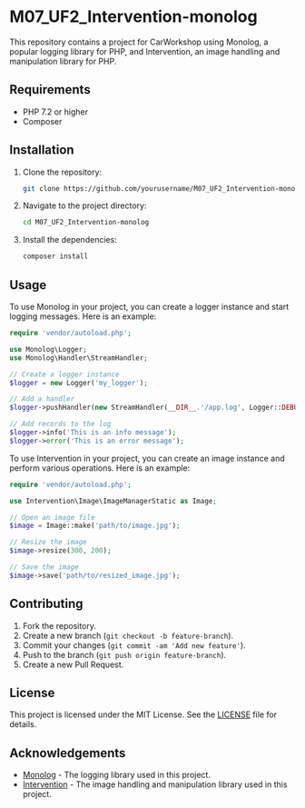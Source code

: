 # M07_UF2_Intervention-monolog

This repository contains a project for CarWorkshop using Monolog, a popular logging library for PHP, and Intervention, an image handling and manipulation library for PHP.

## Requirements

- PHP 7.2 or higher
- Composer

## Installation

1. Clone the repository:
    ```sh
    git clone https://github.com/yourusername/M07_UF2_Intervention-monolog.git
    ```
2. Navigate to the project directory:
    ```sh
    cd M07_UF2_Intervention-monolog
    ```
3. Install the dependencies:
    ```sh
    composer install
    ```

## Usage

To use Monolog in your project, you can create a logger instance and start logging messages. Here is an example:

```php
require 'vendor/autoload.php';

use Monolog\Logger;
use Monolog\Handler\StreamHandler;

// Create a logger instance
$logger = new Logger('my_logger');

// Add a handler
$logger->pushHandler(new StreamHandler(__DIR__.'/app.log', Logger::DEBUG));

// Add records to the log
$logger->info('This is an info message');
$logger->error('This is an error message');
```

To use Intervention in your project, you can create an image instance and perform various operations. Here is an example:

```php
require 'vendor/autoload.php';

use Intervention\Image\ImageManagerStatic as Image;

// Open an image file
$image = Image::make('path/to/image.jpg');

// Resize the image
$image->resize(300, 200);

// Save the image
$image->save('path/to/resized_image.jpg');
```

## Contributing

1. Fork the repository.
2. Create a new branch (`git checkout -b feature-branch`).
3. Commit your changes (`git commit -am 'Add new feature'`).
4. Push to the branch (`git push origin feature-branch`).
5. Create a new Pull Request.

## License

This project is licensed under the MIT License. See the [LICENSE](LICENSE) file for details.

## Acknowledgements

- [Monolog](https://github.com/Seldaek/monolog) - The logging library used in this project.
- [Intervention](https://github.com/Intervention/image) - The image handling and manipulation library used in this project.
